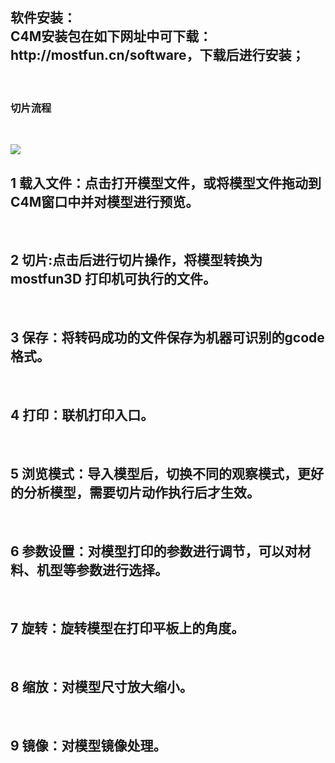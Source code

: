<h2>软件安装：<br> C4M安装包在如下网址中可下载： http://mostfun.cn/software，下载后进行安装；</h2><br>
<h3>切片流程</h3><br>

![](https://github.com/swjtu-maker/action-school/blob/master/Specification%20for%20C4M/1.png)<br>

<h2>1 载入文件：点击打开模型文件，或将模型文件拖动到C4M窗口中并对模型进行预览。</h2><br>
<h2>2 切片:点击后进行切片操作，将模型转换为mostfun3D 打印机可执行的文件。</h2><br>
<h2>3 保存：将转码成功的文件保存为机器可识别的gcode格式。</h2><br>
<h2>4 打印：联机打印入口。</h2><br>
<h2>5 浏览模式：导入模型后，切换不同的观察模式，更好的分析模型，需要切片动作执行后才生效。</h2><br>
<h2>6 参数设置：对模型打印的参数进行调节，可以对材料、机型等参数进行选择。</h2><br>
<h2>7 旋转：旋转模型在打印平板上的角度。</h2><br>
<h2>8 缩放：对模型尺寸放大缩小。</h2><br>
<h2>9 镜像：对模型镜像处理。</h2><br>
